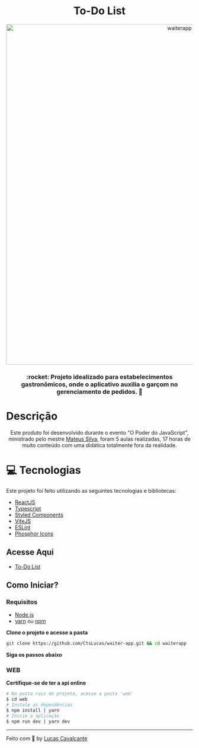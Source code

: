 <h1 align="center">To-Do List</h1>

<p align="center">
    <img src="https://user-images.githubusercontent.com/91428845/204622417-c751e3f8-e8d4-4526-b818-eaf2e5b8de9e.png" alt="waiterapp" width="920px"/>
</p>

<h3 align="center">
  :rocket: Projeto idealizado para estabelecimentos gastronômicos, onde o aplicativo auxilia o garçom no gerenciamento de pedidos. 🚀
</h3>

# Descrição

<p align="center">
  Este produto foi desenvolvido durante o evento "O Poder do JavaScript", ministrado pelo mestre <a href="https://www.linkedin.com/in/mateusilva/">Mateus Silva</a>, foram 5 aulas realizadas, 17 horas de muito conteúdo com uma didática totalmente fora da realidade.
</p>

# :computer: Tecnologias

Este projeto foi feito utilizando as seguintes tecnologias e bibliotecas:

- [ReactJS](https://reactjs.org/)
- [Typescript](https://www.typescriptlang.org/)
- [Styled Components](https://styled-components.com/)
- [ViteJS](https://vitejs.dev/)
- [ESLint](https://eslint.org/)
- [Phosphor Icons](https://phosphoricons.com/)

## Acesse Aqui
- [To-Do List](https://to-do-ctslucas.vercel.app/)

## Como Iniciar?

### Requisitos

- [Node.js](https://nodejs.org/en/)
- [yarn](https://classic.yarnpkg.com/) ou [npm](https://www.npmjs.com/package/npm)

**Clone o projeto e acesse a pasta**

```bash
git clone https://github.com/CtsLucas/waiter-app.git && cd waiterapp
```

**Siga os passos abaixo**

### WEB

**Certifique-se de ter a api online**

```bash
# Na pasta raiz do projeto, acesse a pasta 'web'
$ cd web
# Instale as dependências
$ npm install | yarn
# Inicie a aplicação
$ npm run dev | yarn dev
```
---

Feito com :purple_heart: by [Lucas Cavalcante](https://github.com/CtsLucas)
